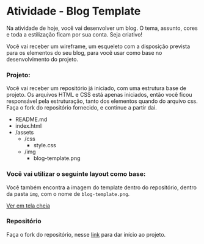 # Atividade - Blog Template

Na atividade de hoje, você vai desenvolver um blog. O tema, assunto, cores e toda a estilização ficam por sua conta. Seja criativo!

Você vai receber um wireframe, um esqueleto com a disposição prevista para os elementos do seu blog, para você usar como base no desenvolvimento do projeto.

### Projeto:

Você vai receber um repositório já iniciado, com uma estrutura base de projeto. Os arquivos HTML e CSS está apenas iniciados, então você ficou responsável pela estruturação, tanto dos elementos quando do arquivo css. Faça o fork do repositório fornecido, e continue a partir dai.

- README.md
- index.html
- /assets
    - /css
        - style.css
    - /img
        - blog-template.png

### Você vai utilizar o seguinte layout como base:

Você também encontra a imagem do template dentro do repositório, dentro da pasta `img`, com o nome de `blog-template.png`.

<!-- ![Wireframe](https://files-kenzie-academy-brasil.s3.amazonaws.com/q1/sprint3/blog1.png) -->

[Ver em tela cheia](https://files-kenzie-academy-brasil.s3.amazonaws.com/q1/sprint3/blog1.png)

### Repositório

Faça o fork do repositório, nesse [link](https://classroom.github.com/a/jfdUJfQG) para dar início ao projeto.
